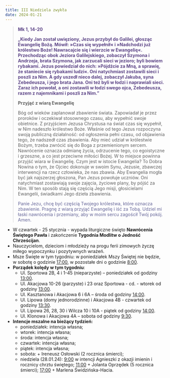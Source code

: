 ```yaml
---
title: III Niedziela zwykła
date: 2024-01-21
---
```


> **<span style="color: #5D4587;">Mk 1, 14-20</span>**
>
> **<span style="color: #5D4587;">„Kiedy Jan został uwięziony, Jezus przybył do Galilei, głosząc Ewangelię Bożą. Mówił: »Czas się wypełnił« i »Nadchodzi już królestwo Boże! Nawracajcie się i wierzcie w Ewangelię«. Przechodząc obok Jeziora Galilejskiego, zobaczył Szymona i Andrzeja, brata Szymona, jak zarzucali sieci w jezioro; byli bowiem rybakami. Jezus powiedział do nich: »Pójdźcie za Mną, a sprawię, że staniecie się rybakami ludzi«. Oni natychmiast zostawili sieci i poszli za Nim. A gdy uszedł nieco dalej, zobaczył Jakuba, syna Zebedeusza, i jego brata Jana. Oni też byli w łodzi i naprawiali sieci. Zaraz ich powołał, a oni zostawili w łodzi swego ojca, Zebedeusza, razem z najemnikami i poszli za Nim.”</span>**
>
>
>
> **Przyjąć z wiarą Ewangelię**
>
> Bóg od wieków zaplanował zbawienie świata. Zapowiadał je przez proroków i oczekiwał stosownego czasu, aby wypełnić swoje obietnice. Z przyjściem Jezusa Chrystusa na świat czas się wypełnił, w Nim nadeszło królestwo Boże. Właśnie od tego Jezus rozpoczyna swoją publiczną działalność: od ogłoszenia pełni czasu, od objawienia tego, że nadszedł czas zbawienia. Aby mieć udział w królestwie Bożym, trzeba zwrócić się do Boga z przemienionym sercem. Nawrócenie oznacza odmianę życia, odrzucenie tego, co egoistyczne i grzeszne, a co jest przeciwne miłości Bożej. W to miejsce powinna przyjść wiara w Ewangelię. Czym jest w istocie Ewangelia? To Dobra Nowina o tym, że Ojciec dokonuje w swoim Synu, Jezusie, zbawczej interwencji na rzecz człowieka, że nas zbawia. Aby Ewangelia mogła być jak najszerzej głoszona, Pan Jezus powołuje uczniów. Oni natychmiast zostawiają swoje zajęcia, życiowe plany, by pójść za Nim. W ten sposób stają się częścią Jego misji, głosicielami Ewangelii, świadkami Jego dzieła zbawienia.
>
> <span style="color: #666699;">Panie Jezu, chcę być częścią Twojego królestwa, które oznacza zbawienie. Pragnę z wiarą przyjąć Ewangelię i iść za Tobą. Udziel mi łaski nawrócenia i przemiany, aby w moim sercu zagościł Twój pokój. Amen.
> &nbsp;

- W czwartek - 25 stycznia - wypada liturgiczne święto **Nawrócenia Świętego Pawła** i zakończenie **Tygodnia Modlitw o Jedność Chrześcijan**.
- Nauczycielom, dzieciom i młodzieży na progu ferii zimowych życzę miłego wypoczynku i pozytywnych wrażeń.
- Msze Święte w tym tygodniu: w poniedziałek Mszy Świętej nie będzie, w sobotę o godzinie <u>17:00</u>, w pozostałe dni o godzinie <u>8:00</u>.
- **Porządek kolędy w tym tygodniu**:
  - Ul. Sportowa 2B, 4 i 1-45 (nieparzyste) – poniedziałek od godziny <u>13:00</u>.
  - Ul. Akacjowa 10-26 (parzyste) i 23 oraz Sportowa - cd. - wtorek od godziny <u>13:00</u>.
  - Ul. Kasztanowa i Akacjowa 6 i 6A – środa od godziny <u>14:00</u>.
  - Ul. Lipowa (domy jednorodzinne) i Akacjowa 4B - czwartek od godziny <u>13:30</u>.
  - Ul. Lipowa 26, 28, 30 i Wilcza 10 i 10A - piątek od godziny <u>14:00</u>.
  - Ul. Klonowa i Akacjowa 4A – sobota od godziny <u>9:30</u>.
- **Intencje mszalne na bieżący tydzień:**
  - poniedziałek: intencja własna;
  - wtorek: intencja własna;
  - środa: intencja własna;
  - czwartek: intencja własna;
  - piątek: intencja własna;
  - sobota: + Ireneusz Osłowski (2 rocznica śmierci);
  - niedziela (28.01.24): <u>9:00</u> w intencji Agnieszki z okazji imienin i rocznicy chrztu świętego; <u>11:00</u> + Jolanta Oprzędek (5 rocznica śmierci); <u>17:00</u> + Marlena Świdzińska-Hacia.

